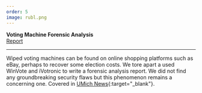```yaml
---
order: 5
image: rubl.png
---
```


**Voting Machine Forensic Analysis**  
[Report]()

---

Wiped voting machines can be found on online shopping platforms such as eBay,
perhaps to recover some election costs. 
We tore apart a used WinVote and iVotronic to write a forensic analysis report.
We did not find any groundbreaking 
security flaws but this phenomenon remains a concerning one.
Covered in [UMich News](http://eecs.umich.edu/eecs/about/articles/2018/halderman-election-course.html){:target="_blank"}.
